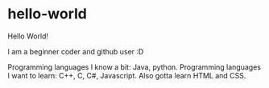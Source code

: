 # hello-world
Hello World!

I am a beginner coder and github user :D

Programming languages I know a bit: Java, python. 
Programming languages I want to learn: C++, C, C#, Javascript. 
Also gotta learn HTML and CSS.
